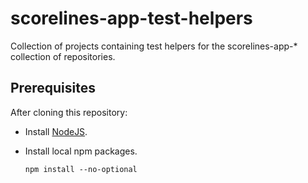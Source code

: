 # scorelines-app-test-helpers

Collection of projects containing test helpers for the scorelines-app-* collection of repositories.

## Prerequisites

After cloning this repository:

- Install [NodeJS](http://nodejs.org/).

- Install local npm packages.

  ``` 
  npm install --no-optional
  ```

